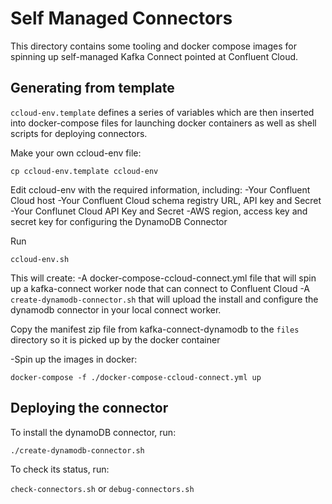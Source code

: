 # Self Managed Connectors

This directory contains some tooling and docker compose images for spinning up self-managed
Kafka Connect pointed at Confluent Cloud. 

## Generating from template
`ccloud-env.template` defines a series of variables which are then inserted into docker-compose files
for launching docker containers as well as shell scripts for deploying connectors. 

Make your own ccloud-env file:

``cp ccloud-env.template ccloud-env``

Edit ccloud-env with the required information, including:
-Your Confluent Cloud host
-Your Confluent Cloud schema registry URL, API key and Secret
-Your Conflunet Cloud API Key and Secret
-AWS region, access key and secret key for configuring the DynamoDB Connector

Run

``ccloud-env.sh``

This will create:
-A docker-compose-ccloud-connect.yml file that will spin up a kafka-connect
worker node that can connect to Confluent Cloud
-A ``create-dynamodb-connector.sh`` that will upload the install and configure
the dynamodb connector in your local connect worker.

Copy the manifest zip file from kafka-connect-dynamodb to the ``files`` directory
so it is picked up by the docker container

-Spin up the images in docker:

``docker-compose -f ./docker-compose-ccloud-connect.yml up``

## Deploying the connector

To install the dynamoDB connector, run:

``./create-dynamodb-connector.sh``

To check its status, run:

``check-connectors.sh``
or
``debug-connectors.sh``

 
